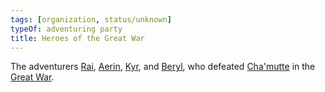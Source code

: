 ```yaml
---
tags: [organization, status/unknown]
typeOf: adventuring party
title: Heroes of the Great War
---
```


The adventurers [Rai](<./rai.md>), [Aerin](<./aerin.md>), [Kyr](<./kyr.md>), and [Beryl](<./beryl.md>), who defeated [Cha'mutte](<../../extraplanar-powers/cha-mutte.md>) in the [Great War](<../../../events/1500s/great-war.md>). 